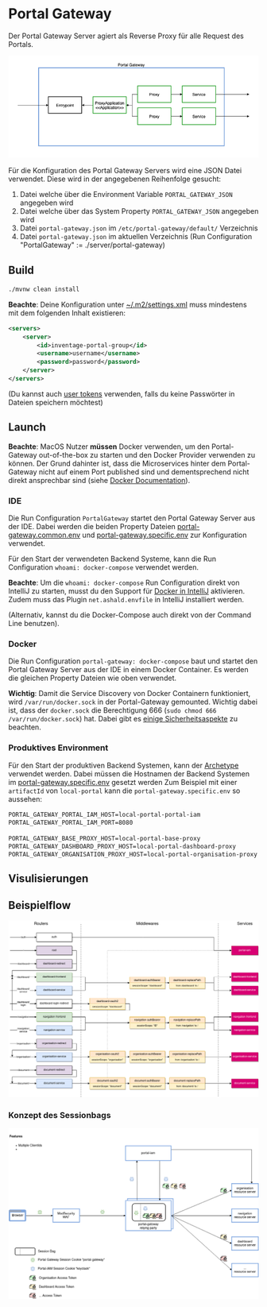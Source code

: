 # Portal Gateway

Der Portal Gateway Server agiert als Reverse Proxy für alle Request des Portals.

![Concept Overview](.docs/ConceptOverview.png)

Für die Konfiguration des Portal Gateway Servers wird eine JSON Datei verwendet. Diese wird in der angegebenen Reihenfolge gesucht:

1. Datei welche über die Environment Variable `PORTAL_GATEWAY_JSON` angegeben wird
2. Datei welche über das System Property `PORTAL_GATEWAY_JSON` angegeben wird
3. Datei `portal-gateway.json` im `/etc/portal-gateway/default/` Verzeichnis
4. Datei `portal-gateway.json` im aktuellen Verzeichnis (Run Configuration "PortalGateway" := ./server/portal-gateway)

## Build

```bash
./mvnw clean install
```

**Beachte**: Deine Konfiguration unter [~/.m2/settings.xml](http://maven.apache.org/settings.html#Servers) muss mindestens mit dem folgenden Inhalt existieren:

```xml
<servers>
    <server>
        <id>inventage-portal-group</id>
        <username>username</username>
        <password>password</password>
    </server>
</servers>
```

(Du kannst auch [user tokens](https://help.sonatype.com/repomanager3/system-configuration/user-authentication/security-setup-with-user-tokens) verwenden, falls du keine Passwörter in Dateien speichern möchtest)

## Launch

**Beachte**: MacOS Nutzer **müssen** Docker verwenden, um den Portal-Gateway out-of-the-box zu starten und den Docker Provider verwenden zu können. Der Grund dahinter ist, dass die Microservices hinter dem Portal-Gateway nicht auf einem Port published sind und dementsprechend nicht direkt ansprechbar sind (siehe [Docker Documentation](https://docs.docker.com/docker-for-mac/networking/#known-limitations-use-cases-and-workarounds)).

### IDE

Die Run Configuration `PortalGateway` startet den Portal Gateway Server aus der IDE. Dabei werden die beiden Property Dateien [portal-gateway.common.env](server/src/main/config/portal-gateway.common.env) und [portal-gateway.specific.env](server/src/main/config/portal-gateway.specific.env) zur Konfiguration verwendet.

Für den Start der verwendeten Backend Systeme, kann die Run Configuration `whoami: docker-compose` verwendet werden.

**Beachte**: Um die `whoami: docker-compose` Run Configuration direkt von IntelliJ zu starten, musst du den Support für [Docker in IntelliJ](https://www.jetbrains.com/help/idea/docker.html) aktivieren. Zudem muss das Plugin `net.ashald.envfile` in IntelliJ installiert werden.

(Alternativ, kannst du die Docker-Compose auch direkt von der Command Line benutzen).

### Docker

Die Run Configuration `portal-gateway: docker-compose` baut und startet den Portal Gateway Server aus der IDE in einem Docker Container. Es werden die gleichen Property Dateien wie oben verwendet.

**Wichtig**: Damit die Service Discovery von Docker Containern funktioniert, wird `/var/run/docker.sock` in der Portal-Gateway gemounted. Wichtig dabei ist, dass der `docker.sock` die Berechtigung 666 (`sudo chmod 666 /var/run/docker.sock`) hat. Dabei gibt es [einige Sicherheitsaspekte](https://cheatsheetseries.owasp.org/cheatsheets/Docker_Security_Cheat_Sheet.html#rule-1-do-not-expose-the-docker-daemon-socket-even-to-the-containers) zu beachten.

### Produktives Environment

Für den Start der produktiven Backend Systemen, kann der [Archetype](https://github.com/uniport/archetype-inventage-portal-solution/blob/master) verwendet werden. Dabei müssen die Hostnamen der Backend Systemen im [portal-gateway.specific.env](./docker-compose/src/main/resources/portal-gateway.specific.env) gesetzt werden
Zum Beispiel mit einer `artifactId` von `local-portal` kann die `portal-gateway.specific.env` so aussehen:

```
PORTAL_GATEWAY_PORTAL_IAM_HOST=local-portal-portal-iam
PORTAL_GATEWAY_PORTAL_IAM_PORT=8080

PORTAL_GATEWAY_BASE_PROXY_HOST=local-portal-base-proxy
PORTAL_GATEWAY_DASHBOARD_PROXY_HOST=local-portal-dashboard-proxy
PORTAL_GATEWAY_ORGANISATION_PROXY_HOST=local-portal-organisation-proxy
```

## Visulisierungen

## Beispielflow

![Example Flow](.docs/ExampleFlow.png)

### Konzept des Sessionbags

![Session Bag](.docs/SessionBag.png)
